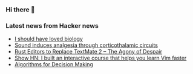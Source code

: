 ### Hi there 👋

<!--
**arashid-sh/arashid-sh** is a ✨ _special_ ✨ repository because its `README.md` (this file) appears on your GitHub profile.

Here are some ideas to get you started:

- 🔭 I’m currently working on ...
- 🌱 I’m currently learning ...
- 👯 I’m looking to collaborate on ...
- 🤔 I’m looking for help with ...
- 💬 Ask me about ...
- 📫 How to reach me: ...
- 😄 Pronouns: ...
- ⚡ Fun fact: ...
-->

### Latest news from Hacker news
<!-- BLOG-POST-LIST:START -->
- [I should have loved biology](https://jsomers.net/i-should-have-loved-biology/)
- [Sound induces analgesia through corticothalamic circuits](https://www.science.org/doi/10.1126/science.abn4663)
- [Rust Editors to Replace TextMate 2 – The Agony of Despair](https://fuzzyblog.io/blog/rust/2022/07/08/rust-alternatives-to-textmate-2-the-agony-of-despair.html)
- [Show HN: I built an interactive course that helps you learn Vim faster](https://www.vimified.com/)
- [Algorithms for Decision Making](https://algorithmsbook.com/)
<!-- BLOG-POST-LIST:END -->
